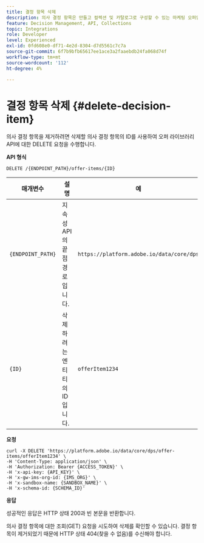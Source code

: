 ```yaml
---
title: 결정 항목 삭제
description: 의사 결정 항목은 만들고 컬렉션 및 카탈로그로 구성할 수 있는 마케팅 오퍼입니다.
feature: Decision Management, API, Collections
topic: Integrations
role: Developer
level: Experienced
exl-id: 0fd608e0-df71-4e2d-8304-d7d5561c7c7a
source-git-commit: 6f7b9bfb65617ee1ace3a2faaebdb24fa068d74f
workflow-type: tm+mt
source-wordcount: '112'
ht-degree: 4%

---
```


# 결정 항목 삭제 {#delete-decision-item}

의사 결정 항목을 제거하려면 삭제할 의사 결정 항목의 ID를 사용하여 오퍼 라이브러리 API에 대한 DELETE 요청을 수행합니다.

**API 형식**

```http
DELETE /{ENDPOINT_PATH}/offer-items/{ID}
```

| 매개변수 | 설명 | 예 |
| --------- | ----------- | ------- |
| `{ENDPOINT_PATH}` | 지속성 API의 끝점 경로입니다. | `https://platform.adobe.io/data/core/dps` |
| `{ID}` | 삭제하려는 엔티티의 ID입니다. | `offerItem1234` |

**요청**

```shell
curl -X DELETE 'https://platform.adobe.io/data/core/dps/offer-items/offerItem1234' \
-H 'Content-Type: application/json' \
-H 'Authorization: Bearer {ACCESS_TOKEN}' \
-H 'x-api-key: {API_KEY}' \
-H 'x-gw-ims-org-id: {IMS_ORG}' \
-H 'x-sandbox-name: {SANDBOX_NAME}' \
-H 'x-schema-id: {SCHEMA_ID}'
```

**응답**

성공적인 응답은 HTTP 상태 200과 빈 본문을 반환합니다.

의사 결정 항목에 대한 조회(GET) 요청을 시도하여 삭제를 확인할 수 있습니다. 결정 항목이 제거되었기 때문에 HTTP 상태 404(찾을 수 없음)를 수신해야 합니다.
